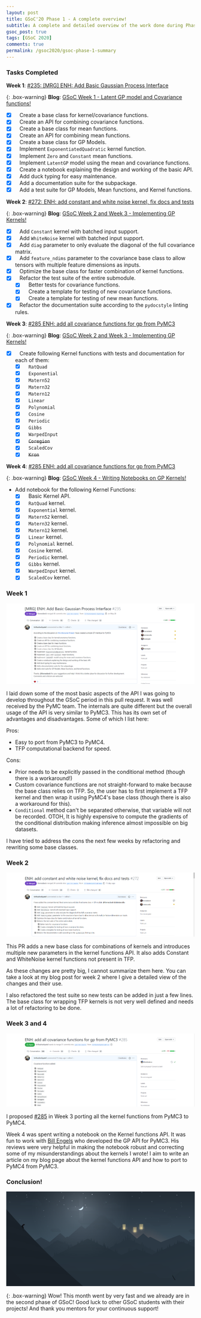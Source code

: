 ```yaml
---
layout: post
title: GSoC'20 Phase 1 - A complete overview!
subtitle: A complete and detailed overview of the work done during Phase 1 of GSoC 2020
gsoc_post: true
tags: [GSoC 2020]
comments: true
permalink: /gsoc2020/gsoc-phase-1-summary
---
```


### Tasks Completed

**Week 1**: [#235: [MRG] ENH: Add Basic Gaussian Process Interface](https://github.com/pymc-devs/pymc4/pull/235)

{: .box-warning}
**Blog**: [GSoC Week 1 - Latent GP model and Covariance functions!](https://tirthasheshpatel.github.io/gsoc2020/latent-gp-model-and-covariance-functions)

  - [x] &nbsp;&nbsp; Create a base class for kernel/covariance functions.
  - [x] &nbsp;&nbsp; Create an API for combining covariance functions.
  - [x] &nbsp;&nbsp; Create a base class for mean functions.
  - [x] &nbsp;&nbsp; Create an API for combining mean functions.
  - [x] &nbsp;&nbsp; Create a base class for GP Models.
  - [x] &nbsp;&nbsp; Implement `ExponentiatedQuadratic` kernel function.
  - [x] &nbsp;&nbsp; Implement `Zero` and `Constant` mean functions.
  - [x] &nbsp;&nbsp; Implement `LatentGP` model using the mean and covariance functions.
  - [x] &nbsp;&nbsp; Create a notebook explaining the design and working of the basic API.
  - [x] &nbsp;&nbsp; Add duck typing for easy maintenance.
  - [x] &nbsp;&nbsp; Add a documentation suite for the subpackage.
  - [x] &nbsp;&nbsp; Add a test suite for GP Models, Mean functions, and Kernel functions.

**Week 2**: [#272: ENH: add constant and white noise kernel, fix docs and tests](https://github.com/pymc-devs/pymc4/pull/272)

{: .box-warning}
**Blog**: [GSoC Week 2 and Week 3 - Implementing GP Kernels!](https://tirthasheshpatel.github.io/gsoc2020/implementing-gp-kernels)

  - [x] &nbsp;&nbsp; Add `Constant` kernel with batched input support.
  - [x] &nbsp;&nbsp; Add `WhiteNoise` kernel with batched input support.
  - [x] &nbsp;&nbsp; Add `diag` parameter to only evaluate the diagonal of the full covariance matrix.
  - [x] &nbsp;&nbsp; Add `feature_ndims` parameter to the covariance base class to allow tensors with multiple feature dimensions as inputs.
  - [x] &nbsp;&nbsp; Optimize the base class for faster combination of kernel functions.
  - [x] &nbsp;&nbsp; Refactor the test suite of the entire submodule.
    - [x] &nbsp;&nbsp; Better tests for covariance functions.
    - [x] &nbsp;&nbsp; Create a template for testing of new covariance functions.
    - [x] &nbsp;&nbsp; Create a template for testing of new mean functions.
  - [x] &nbsp;&nbsp; Refactor the documentation suite according to the `pydocstyle` linting rules.

**Week 3**: [#285 ENH: add all covariance functions for gp from PyMC3](https://github.com/pymc-devs/pymc4/pull/285)

{: .box-warning}
**Blog**: [GSoC Week 2 and Week 3 - Implementing GP Kernels!](https://tirthasheshpatel.github.io/gsoc2020/implementing-gp-kernels)

  - [x] &nbsp;&nbsp; Create following Kernel functions with tests and documentation for each of them:
    - [x] &nbsp;&nbsp; `RatQuad`
    - [x] &nbsp;&nbsp; `Exponential`
    - [x] &nbsp;&nbsp; `Matern52`
    - [x] &nbsp;&nbsp; `Matern32`
    - [x] &nbsp;&nbsp; `Matern12`
    - [x] &nbsp;&nbsp; `Linear`
    - [x] &nbsp;&nbsp; `Polynomial`
    - [x] &nbsp;&nbsp; `Cosine`
    - [x] &nbsp;&nbsp; `Periodic`
    - [x] &nbsp;&nbsp; `Gibbs`
    - [x] &nbsp;&nbsp; `WarpedInput`
    - [x] &nbsp;&nbsp; ~~`Coregion`~~
    - [x] &nbsp;&nbsp; `ScaledCov`
    - [x] &nbsp;&nbsp; ~~`Kron`~~

**Week 4**: [#285 ENH: add all covariance functions for gp from PyMC3](https://github.com/pymc-devs/pymc4/pull/285)

{: .box-warning}
**Blog**: [GSoC Week 4 - Writing Notebooks on GP Kernels!](https://tirthasheshpatel.github.io/gsoc2020/writing-notebooks-on-gp-kernels)

  - Add notebook for the following Kernel Functions:
    - [x] &nbsp;&nbsp; Basic Kernel API.
    - [x] &nbsp;&nbsp; `RatQuad` kernel.
    - [x] &nbsp;&nbsp; `Exponential` kernel.
    - [x] &nbsp;&nbsp; `Matern52` kernel.
    - [x] &nbsp;&nbsp; `Matern32` kernel.
    - [x] &nbsp;&nbsp; `Matern12` kernel.
    - [x] &nbsp;&nbsp; `Linear` kernel.
    - [x] &nbsp;&nbsp; `Polynomial` kernel.
    - [x] &nbsp;&nbsp; `Cosine` kernel.
    - [x] &nbsp;&nbsp; `Periodic` kernel.
    - [x] &nbsp;&nbsp; `Gibbs` kernel.
    - [x] &nbsp;&nbsp; `WarpedInput` kernel.
    - [x] &nbsp;&nbsp; `ScaledCov` kernel.

### Week 1

![PR 235 Overview](/images/gsoc_files/pr-235.png)

I laid down some of the most basic aspects of the API I was going to develop throughout the GSoC period in this pull request. It was well received by the PyMC team. The internals are quite different but the overall usage of the API is very similar to PyMC3. This has its own set of advantages and disadvantages. Some of which I list here:

Pros:
  - Easy to port from PyMC3 to PyMC4.
  - TFP computational backend for speed.

Cons:
  - Prior needs to be explicitly passed in the conditional method (though there is a workaround!)
  - Custom covariance functions are not straight-forward to make because the base class relies on TFP. So, the user has to first implement a TFP kernel and then wrap it using PyMC4's base class (though there is also a workaround for this).
  - `Conditional` method can't be separated otherwise, that variable will not be recorded. OTOH, It is highly expensive to compute the gradients of the conditional distribution making inference almost impossible on big datasets.

I have tried to address the cons the next few weeks by refactoring and rewriting some base classes.

### Week 2

![PR 272 Overview](/images/gsoc_files/pr-272.png)

This PR adds a new base class for combinations of kernels and introduces multiple new parameters in the kernel functions API. It also adds Constant and WhiteNoise kernel functions not present in TFP.

As these changes are pretty big, I cannot summarize them here. You can take a look at my blog post for week 2 where I give a detailed view of the changes and their use.

I also refactored the test suite so new tests can be added in just a few lines. The base class for wrapping TFP kernels is not very well defined and needs a lot of refactoring to be done.

### Week 3 and 4

![PR 285 Overview](/images/gsoc_files/pr-285.png)

I proposed [#285](https://github.com/pymc-devs/pymc4/pull/285) in Week 3 porting all the kernel functions from PyMC3 to PyMC4.

Week 4 was spent writing a notebook on the Kernel functions API. It was fun to work with [Bill Engels](https://github.com/bwengals) who developed the GP API for PyMC3. His reviews were very helpful in making the notebook robust and correcting some of my misunderstandings about the kernels I wrote! I aim to write an article on my blog page about the kernel functions API and how to port to PyMC4 from PyMC3.

### Conclusion!

![Alto's adventure Picture](/images/random/alto1.png)

{: .box-warning}
Wow! This month went by very fast and we already are in the second phase of GSoC! Good luck to other GSoC students with their projects! And thank you mentors for your continuous support!
